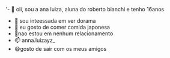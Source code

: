 '- 👋 oii, sou a ana luiza, aluna do roberto bianchi e tenho 16anos
- 👀 sou inteessada em ver dorama
- 🌱 eu gosto de comer comida japonesa 
- 💞️nao estou em nenhum relacionamento
- 📫 anna.luizayz_
- 😄gosto de sair com os meus amigos  
  

